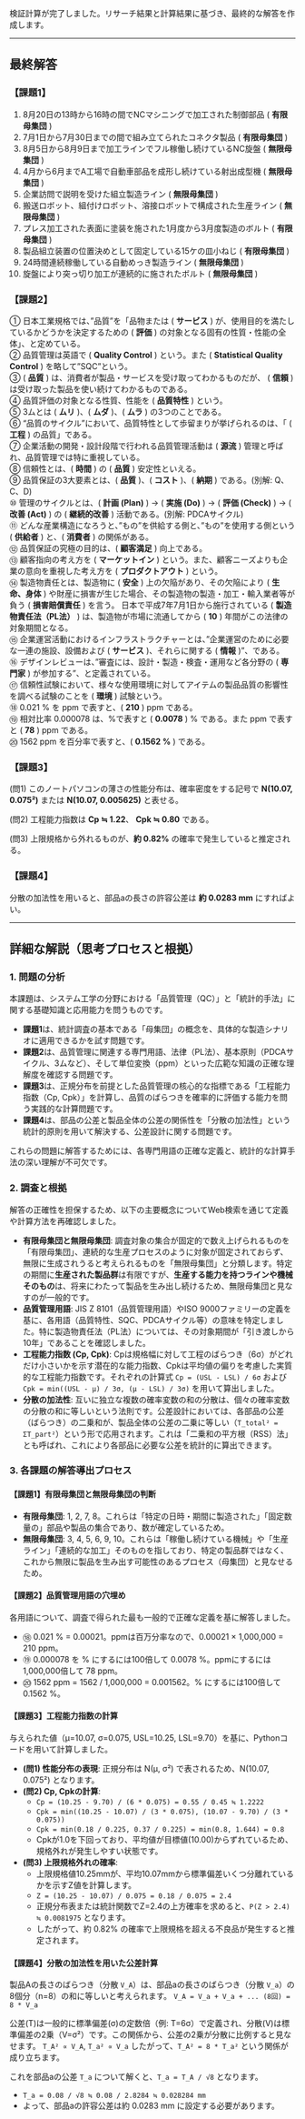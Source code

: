 検証計算が完了しました。リサーチ結果と計算結果に基づき、最終的な解答を作成します。

---

## 最終解答

### 【課題1】

1.  8月20日の13時から16時の間でNCマシニングで加工された制御部品 ( **有限母集団** )
2.  7月1日から7月30日までの間で組み立てられたコネクタ製品 ( **有限母集団** )
3.  8月5日から8月9日まで加工ラインでフル稼働し続けているNC旋盤 ( **無限母集団** )
4.  4月から6月までA工場で自動車部品を成形し続けている射出成型機 ( **無限母集団** )
5.  企業訪問で説明を受けた組立製造ライン ( **無限母集団** )
6.  搬送ロボット、組付けロボット、溶接ロボットで構成された生産ライン ( **無限母集団** )
7.  プレス加工された表面に塗装を施された1月度から3月度製造のボルト ( **有限母集団** )
8.  製品組立装置の位置決めとして固定している15ケの皿小ねじ ( **有限母集団** )
9.  24時間連続稼働している自動めっき製造ライン ( **無限母集団** )
10. 旋盤により突っ切り加工が連続的に施されたボルト ( **無限母集団** )

### 【課題2】

① 日本工業規格では、”品質”を「品物または ( **サービス** ) が、使用目的を満たしているかどうかを決定するための ( **評価** ) の対象となる固有の性質・性能の全体」、と定めている。<br>
② 品質管理は英語で ( **Quality Control** ) という。また ( **Statistical Quality Control** ) を略して”SQC”という。<br>
③ ( **品質** ) は、消費者が製品・サービスを受け取ってわかるものだが、 ( **信頼** ) は受け取った製品を使い続けてわかるものである。<br>
④ 品質評価の対象となる性質、性能を ( **品質特性** ) という。<br>
⑤ 3ムとは ( **ムリ** )、( **ムダ** )、( **ムラ** ) の3つのことである。<br>
⑥ “品質のサイクル”において、品質特性として歩留まりが挙げられるのは、「 ( **工程** ) の品質」である。<br>
⑦ 企業活動の開発・設計段階で行われる品質管理活動は ( **源流** ) 管理と呼ばれ、品質管理では特に重視している。<br>
⑧ 信頼性とは、( **時間** ) の ( **品質** ) 安定性といえる。<br>
⑨ 品質保証の3大要素とは、( **品質** )、( **コスト** )、( **納期** ) である。(別解: Q、C、D)<br>
⑩ 管理のサイクルとは、( **計画 (Plan)** ) → ( **実施 (Do)** ) → ( **評価 (Check)** ) → ( **改善 (Act)** ) の ( **継続的改善** ) 活動である。(別解: PDCAサイクル)<br>
⑪ どんな産業構造になろうと、”もの”を供給する側と、”もの”を使用する側という ( **供給者** ) と、( **消費者** ) の関係がある。<br>
⑫ 品質保証の究極の目的は、( **顧客満足** ) 向上である。<br>
⑬ 顧客指向の考え方を ( **マーケットイン** ) という。また、顧客ニーズよりも企業の意向を重視した考え方を ( **プロダクトアウト** ) という。<br>
⑭ 製造物責任とは、製造物に ( **安全** ) 上の欠陥があり、その欠陥により ( **生命、身体** ) や財産に損害が生じた場合、その製造物の製造・加工・輸入業者等が負う ( **損害賠償責任** ) を言う。 日本で平成7年7月1日から施行されている ( **製造物責任法（PL法）** ) は、製造物が市場に流通してから ( **10** ) 年間がこの法律の対象期間となる。<br>
⑮ 企業運営活動におけるインフラストラクチャーとは、”企業運営のために必要な一連の施設、設備および ( **サービス** )、それらに関する ( **情報** )”、である。<br>
⑯ デザインレビューは、”審査には、設計・製造・検査・運用など各分野の ( **専門家** ) が参加する”、と定義されている。<br>
⑰ 信頼性試験において、様々な使用環境に対してアイテムの製品品質の影響性を調べる試験のことを ( **環境** ) 試験という。<br>
⑱ 0.021 % を ppm で表すと、( **210** ) ppm である。<br>
⑲ 相対比率 0.000078 は、%で表すと ( **0.0078** ) % である。また ppm で表すと ( **78** ) ppm である。<br>
⑳ 1562 ppm を百分率で表すと、( **0.1562 %** ) である。<br>

### 【課題3】

(問1) このノートパソコンの薄さの性能分布は、確率密度をする記号で **N(10.07, 0.075²)** または **N(10.07, 0.005625)** と表せる。

(問2) 工程能力指数は **Cp ≒ 1.22**、 **Cpk ≒ 0.80** である。

(問3) 上限規格から外れるものが、**約 0.82%** の確率で発生していると推定される。

### 【課題4】

分散の加法性を用いると、部品aの長さの許容公差は **約 0.0283 mm** にすればよい。

---
## 詳細な解説（思考プロセスと根拠）

### 1. 問題の分析
本課題は、システム工学の分野における「品質管理（QC）」と「統計的手法」に関する基礎知識と応用能力を問うものです。
*   **課題1**は、統計調査の基本である「母集団」の概念を、具体的な製造シナリオに適用できるかを試す問題です。
*   **課題2**は、品質管理に関連する専門用語、法律（PL法）、基本原則（PDCAサイクル、3ムなど）、そして単位変換（ppm）といった広範な知識の正確な理解度を確認する問題です。
*   **課題3**は、正規分布を前提とした品質管理の核心的な指標である「工程能力指数（Cp, Cpk）」を計算し、品質のばらつきを確率的に評価する能力を問う実践的な計算問題です。
*   **課題4**は、部品の公差と製品全体の公差の関係性を「分散の加法性」という統計的原則を用いて解決する、公差設計に関する問題です。

これらの問題に解答するためには、各専門用語の正確な定義と、統計的な計算手法の深い理解が不可欠です。

### 2. 調査と根拠
解答の正確性を担保するため、以下の主要概念についてWeb検索を通じて定義や計算方法を再確認しました。

*   **有限母集団と無限母集団**: 調査対象の集合が固定的で数え上げられるものを「有限母集団」、連続的な生産プロセスのように対象が固定されておらず、無限に生成されうると考えられるものを「無限母集団」と分類します。特定の期間に**生産された製品群**は有限ですが、**生産する能力を持つラインや機械そのもの**は、将来にわたって製品を生み出し続けるため、無限母集団と見なすのが一般的です。
*   **品質管理用語**: JIS Z 8101（品質管理用語）やISO 9000ファミリーの定義を基に、各用語（品質特性、SQC、PDCAサイクル等）の意味を特定しました。特に製造物責任法（PL法）については、その対象期間が「引き渡しから10年」であることを確認しました。
*   **工程能力指数 (Cp, Cpk)**: Cpは規格幅に対して工程のばらつき（6σ）がどれだけ小さいかを示す潜在的な能力指数、Cpkは平均値の偏りを考慮した実質的な工程能力指数です。それぞれの計算式 `Cp = (USL - LSL) / 6σ` および `Cpk = min((USL - μ) / 3σ, (μ - LSL) / 3σ)` を用いて算出しました。
*   **分散の加法性**: 互いに独立な複数の確率変数の和の分散は、個々の確率変数の分散の和に等しいという法則です。公差設計においては、各部品の公差（ばらつき）の二乗和が、製品全体の公差の二乗に等しい（`T_total² = ΣT_part²`）という形で応用されます。これは「二乗和の平方根（RSS）法」とも呼ばれ、これにより各部品に必要な公差を統計的に算出できます。

### 3. 各課題の解答導出プロセス

#### 【課題1】有限母集団と無限母集団の判断
*   **有限母集団**: 1, 2, 7, 8。これらは「特定の日時・期間に製造された」「固定数量の」部品や製品の集合であり、数が確定しているため。
*   **無限母集団**: 3, 4, 5, 6, 9, 10。これらは「稼働し続けている機械」や「生産ライン」「連続的な加工」そのものを指しており、特定の製品群ではなく、これから無限に製品を生み出す可能性のあるプロセス（母集団）と見なせるため。

#### 【課題2】品質管理用語の穴埋め
各用語について、調査で得られた最も一般的で正確な定義を基に解答しました。
*   ⑱ 0.021 % = 0.00021。ppmは百万分率なので、0.00021 × 1,000,000 = 210 ppm。
*   ⑲ 0.000078 を % にするには100倍して 0.0078 %。ppmにするには1,000,000倍して 78 ppm。
*   ⑳ 1562 ppm = 1562 / 1,000,000 = 0.001562。% にするには100倍して 0.1562 %。

#### 【課題3】工程能力指数の計算
与えられた値（μ=10.07, σ=0.075, USL=10.25, LSL=9.70）を基に、Pythonコードを用いて計算しました。

*   **(問1) 性能分布の表現**: 正規分布は N(μ, σ²) で表されるため、N(10.07, 0.075²) となります。
*   **(問2) Cp, Cpkの計算**:
    *   `Cp = (10.25 - 9.70) / (6 * 0.075) = 0.55 / 0.45 ≒ 1.2222`
    *   `Cpk = min((10.25 - 10.07) / (3 * 0.075), (10.07 - 9.70) / (3 * 0.075))`
    *   `Cpk = min(0.18 / 0.225, 0.37 / 0.225) = min(0.8, 1.644) = 0.8`
    *   Cpkが1.0を下回っており、平均値が目標値(10.00)からずれているため、規格外れが発生しやすい状態です。
*   **(問3) 上限規格外れの確率**:
    *   上限規格値10.25mmが、平均10.07mmから標準偏差いくつ分離れているかを示すZ値を計算します。
    *   `Z = (10.25 - 10.07) / 0.075 = 0.18 / 0.075 = 2.4`
    *   正規分布表または統計関数でZ=2.4の上方確率を求めると、`P(Z > 2.4) ≒ 0.0081975` となります。
    *   したがって、約 0.82% の確率で上限規格を超える不良品が発生すると推定されます。

#### 【課題4】分散の加法性を用いた公差計算
製品Aの長さのばらつき（分散 `V_A`）は、部品aの長さのばらつき（分散 `V_a`）の8個分（n=8）の和に等しいと考えられます。
`V_A = V_a + V_a + ... (8回) = 8 * V_a`

公差(T)は一般的に標準偏差(σ)の定数倍（例: T=6σ）で定義され、分散(V)は標準偏差の2乗（V=σ²）です。この関係から、公差の2乗が分散に比例すると見なせます。
`T_A² ∝ V_A`, `T_a² ∝ V_a`
したがって、`T_A² = 8 * T_a²` という関係が成り立ちます。

これを部品aの公差 `T_a` について解くと、`T_a = T_A / √8` となります。
*   `T_a = 0.08 / √8 ≒ 0.08 / 2.8284 ≒ 0.028284 mm`
*   よって、部品aの許容公差は約 0.0283 mm に設定する必要があります。